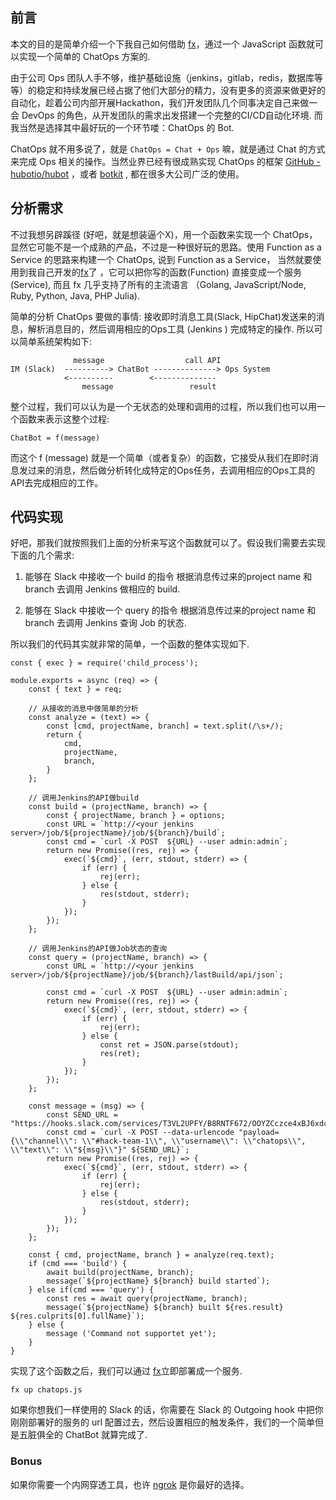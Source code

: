 ## 前言

本文的目的是简单介绍一个下我自己如何借助 [fx](https://github.com/***REMOVED***/fx)，通过一个 JavaScript 函数就可以实现一个简单的 ChatOps 方案的.

由于公司 Ops 团队人手不够，维护基础设施（jenkins，gitlab，redis，数据库等等）的稳定和持续发展已经占据了他们大部分的精力，没有更多的资源来做更好的自动化，趁着公司内部开展Hackathon，我们开发团队几个同事决定自己来做一会 DevOps 的角色，从开发团队的需求出发搭建一个完整的CI/CD自动化环境.  而我当然是选择其中最好玩的一个环节喽：ChatOps 的 Bot.

ChatOps 就不用多说了，就是 `ChatOps = Chat + Ops` 嘛，就是通过 Chat 的方式来完成 Ops 相关的操作。当然业界已经有很成熟实现 ChatOps 的框架 [GitHub - hubotio/hubot](https://github.com/hubotio/hubot) ，或者 [botkit](https://github.com/howdyai/botkit) , 都在很多大公司广泛的使用。

## 分析需求

不过我想另辟蹊径 (好吧，就是想装逼个X)，用一个函数来实现一个 ChatOps，显然它可能不是一个成熟的产品，不过是一种很好玩的思路。使用 Function as a Service 的思路来构建一个 ChatOps, 说到 Function as a Service， 当然就要使用到我自己开发的[fx](https://github.com/***REMOVED***/fx)了 ，它可以把你写的函数(Function) 直接变成一个服务(Service), 而且 fx 几乎支持了所有的主流语言 （Golang, JavaScript/Node, Ruby, Python, Java, PHP Julia).

简单的分析 ChatOps 要做的事情: 接收即时消息工具(Slack, HipChat)发送来的消息，解析消息目的，然后调用相应的Ops工具 (Jenkins ) 完成特定的操作. 所以可以简单系统架构如下:

```
			  message				   call API
IM (Slack)  ----------> ChatBot --------------> Ops System
            <----------		   <--------------
				message					result
```

整个过程，我们可以认为是一个无状态的处理和调用的过程，所以我们也可以用一个函数来表示这整个过程:
```
ChatBot = f(message)
```
而这个 f (message) 就是一个简单（或者复杂）的函数，它接受从我们在即时消息发过来的消息，然后做分析转化成特定的Ops任务，去调用相应的Ops工具的 API去完成相应的工作。

## 代码实现

好吧，那我们就按照我们上面的分析来写这个函数就可以了。假设我们需要去实现下面的几个需求:

1. 能够在 Slack 中接收一个 build 的指令
根据消息传过来的project name 和 branch 去调用 Jenkins 做相应的 build.

2. 能够在 Slack 中接收一个 query 的指令
根据消息传过来的project name 和 branch 去调用 Jenkins 查询 Job 的状态.

所以我们的代码其实就非常的简单，一个函数的整体实现如下.

```
const { exec } = require('child_process');

module.exports = async (req) => {
    const { text } = req;

    // 从接收的消息中做简单的分析
    const analyze = (text) => {
        const [cmd, projectName, branch] = text.split(/\s+/);
        return {
            cmd,
            projectName,
            branch,
        }
    };

    // 调用Jenkins的API做build
    const build = (projectName, branch) => {
        const { projectName, branch } = options;
        const URL = `http://<your jenkins server>/job/${projectName}/job/${branch}/build`;
        const cmd = `curl -X POST  ${URL} --user admin:admin`;
        return new Promise((res, rej) => {
            exec(`${cmd}`, (err, stdout, stderr) => {
                if (err) {
                    rej(err);
                } else {
                    res(stdout, stderr);
                }
            });
        });
    };

    // 调用Jenkins的API做Job状态的查询
    const query = (projectName, branch) => {
        const URL = `http://<your jenkins server>/job/${projectName}/job/${branch}/lastBuild/api/json`;

        const cmd = `curl -X POST  ${URL} --user admin:admin`;
        return new Promise((res, rej) => {
            exec(`${cmd}`, (err, stdout, stderr) => {
                if (err) {
                    rej(err);
                } else {
                    const ret = JSON.parse(stdout);
                    res(ret);
                }
            });
        });
    };

    const message = (msg) => {
        const SEND_URL = "https://hooks.slack.com/services/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j";
        const cmd = `curl -X POST --data-urlencode "payload={\\"channel\\": \\"#hack-team-1\\", \\"username\\": \\"chatops\\", \\"text\\": \\"${msg}\\"}" ${SEND_URL}`;
        return new Promise((res, rej) => {
            exec(`${cmd}`, (err, stdout, stderr) => {
                if (err) {
                    rej(err);
                } else {
                    res(stdout, stderr);
                }
            });
        });
    };

    const { cmd, projectName, branch } = analyze(req.text);
    if (cmd === 'build') {
        await build(projectName, branch);
        message(`${projectName} ${branch} build started`);
    } else if(cmd === 'query') {
        const res = await query(projectName, branch);
        message(`${projectName} ${branch} built ${res.result} ${res.culprits[0].fullName}`);
    } else {
        message ('Command not supportet yet');
    }
}
```

实现了这个函数之后，我们可以通过 [fx](https://github.com/***REMOVED***/fx)立即部署成一个服务.

```
fx up chatops.js
```
如果你想我们一样使用的 Slack 的话，你需要在 Slack 的 Outgoing hook 中把你刚刚部署好的服务的 url 配置过去，然后设置相应的触发条件，我们的一个简单但是五脏俱全的 ChatBot 就算完成了.

### Bonus
如果你需要一个内网穿透工具，也许 [ngrok](https://ngrok.com/) 是你最好的选择。
